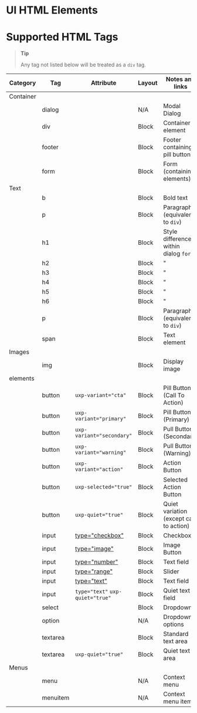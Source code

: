 # UI HTML Elements

# Supported HTML Tags

> **Tip**
>
> Any tag not listed below will be treated as a `div` tag.

Category | Tag                  | Attribute                          | Layout | Notes and links
---------|----------------------|------------------------------------|--------|-----------------
Container||||
         |dialog     |                                    | N/A    | Modal Dialog
         |div           |                                    | Block  | Container element
         |footer|                                    | Block  | Footer containing pill buttons
         |form|                                    | Block  | Form (containing elements)
Text     ||||
         |b|                                    | Block  | Bold text
         |p|                                    | Block  | Paragraph (equivalent to `div`)
         |h1|                                    | Block  | Style differences within dialog `form`
         |h2|                                    | Block  | "
         |h3|                                    | Block  | "
         |h4|                                    | Block  | "
         |h5|                                    | Block  | "
         |h6|                                    | Block  | "
         |p|                                    | Block  | Paragraph (equivalent to `div`)
         |span|                                    | Block  | Text element
Images   ||||
         |img|                                    | Block  | Display image
elements  ||||
         |button| `uxp-variant="cta"`                | Block  | Pill Button (Call To Action)
         |button| `uxp-variant="primary"`            | Block  | Pill Button (Primary)
         |button| `uxp-variant="secondary"`          | Block  | Pull Button (Secondary)
         |button| `uxp-variant="warning"`            | Block  | Pull Button (Warning)
         |button| `uxp-variant="action"`             | Block  | Action Button
         |button| `uxp-selected="true"`              | Block  | Selected Action Button
         |button| `uxp-quiet="true"`                 | Block  | Quiet variation (except call to action)
         |input| [type="checkbox"](#input-checkbox) | Block  | Checkbox
         |input| [type="image"](#input-image)       | Block  | Image Button
         |input| [type="number"](#input-number)     | Block  | Text field
         |input| [type="range"](#input-range)       | Block  | Slider
         |input| [type="text"](#input-text)         | Block  | Text field
         |input| `type="text"` `uxp-quiet="true"`   | Block  | Quiet text field
         |select|                                    | Block  | Dropdown
         |option|                                    | N/A    | Dropdown options
         |textarea|                                    | Block  | Standard text area
         |textarea| `uxp-quiet="true"`                 | Block  | Quiet text area
Menus    ||||
         |menu|                                    | N/A    | Context menu
         |menuitem|                                    | N/A    | Context menu items

